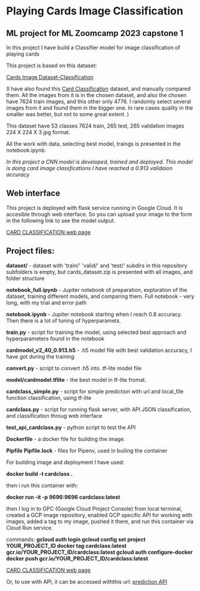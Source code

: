 
# Playing Cards Image Classification

## ML project for ML Zoomcamp 2023 capstone 1

In this project I have build a Classifier model for image classification of playing cards

This project is based on this dataset:

[Cards Image Dataset-Classification](https://www.kaggle.com/datasets/gpiosenka/cards-image-datasetclassification)

(I have also found this [Card Classification](https://www.kaggle.com/datasets/gauravduttakiit/card-classification) dataset, and manually compared them. All the images from it is in the chosen dataset, and also the chosen have 7624 train images, and this other only 4776. I randomly select several images from it and found them in the bigger one. In rare cases quality in the smaller was better, but not to some great extent. )


This dataset have 53 classes 7624 train, 265 test, 265 validation images 224 X 224 X 3 jpg format. 

All the work with data, selecting best model, traings is presented in the notebook.ipynb.

*In this project a CNN model is developed, trained and deployed. This model is doing card image classfications
I have reached a 0.913 validaion accuracy*


## Web interface

This project is deployed with flask service running in Google Cloud. It is accesible through web interface.
So you can upload your image to the form in the following link to see the model output.


[CARD CLASSIFICATION web page](https://cardclass-2avfrxfgrq-lm.a.run.app/)



## Project files:

**dataset/** - dataset with 'train/' 'valid/' and 'test/' subdirs
in this repository subfolders is empty, but cards_dataset.zip is presented with all images, and folder structure

**notebook_full.ipynb** - Jupiter notebook of preparation, exploration of the dataset, training different models, and comparing them. Full notebook - very long, with my trial and error path

**notebook.ipynb** - Jupiter notebook starting when I reach 0.8 accuracy. Then there is a lot of tuning of hyperparamets. 

**train.py** - script for training the model, using selected best approach and hyperparameters found in the notebook

**cardmodel_v2_40_0.913.h5** - .h5 model file with best validation accuracy, I have got during the training

**convert.py** - script to convert .h5 into .tf-lite model file

**model/cardmodel.tflite** - the best model in tf-lite fromat. 

**cardclass_simple.py** - script for simple prediction with url and local_file function classification, using tf-lite

**cardclass.py** - script for running flask server, with API JSON classification, and classification throug web interface

**test_api_cardclass.py** - python script to test the API

**Dockerfile** - a docker file for building the image.

**Pipfile**
**Pipfile.lock** - files for Pipenv, used in builing the container



For building image and deployment I have used:

**docker build -t cardclass .**

then i run this container with:

**docker run -it -p 9696:9696 cardclass:latest**

then I log in to GPC (Google Cloud Project Console) from local terminal, 
created a GCP image repository, enabled GCP specific API for working with
images, added a tag to my image, pushed it there, and run this container via Cloud Run service.

commands:
**gcloud auth login
gcloud config set project YOUR_PROJECT_ID
docker tag cardclass:latest gcr.io/YOUR_PROJECT_ID/cardclass:latest
gcloud auth configure-docker
docker push gcr.io/YOUR_PROJECT_ID/cardclass:latest**

[CARD CLASSIFICATION web page](https://cardclass-2avfrxfgrq-lm.a.run.app/)

Or, to use with API, it can be accessed withthis url: 
[prediction API](https://cardclass-2avfrxfgrq-lm.a.run.app/predict)



